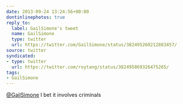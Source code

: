 ```yaml
---
date: 2013-09-24 13:24:56+00:00
dontinlinephotos: true
reply_to:
  label: GailSimone's tweet
  name: GailSimone
  type: twitter
  url: https://twitter.com/GailSimone/status/382495260212883457/
source: twitter
syndicated:
- type: twitter
  url: https://twitter.com/roytang/status/382495869326475265/
tags:
- GailSimone
---
```


[@GailSimone](https://twitter.com/GailSimone/) I bet it involves criminals